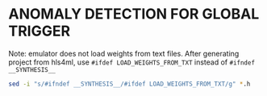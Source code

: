 # ANOMALY DETECTION FOR GLOBAL TRIGGER

Note: emulator does not load weights from text files.
After generating project from hls4ml, use `#ifdef LOAD_WEIGHTS_FROM_TXT` instead of `#ifndef __SYNTHESIS__`

```bash
sed -i "s/#ifndef __SYNTHESIS__/#ifdef LOAD_WEIGHTS_FROM_TXT/g" *.h
```
